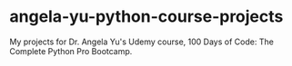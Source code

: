 # angela-yu-python-course-projects
My projects for Dr. Angela Yu's Udemy course, 100 Days of Code: The Complete Python Pro Bootcamp.
